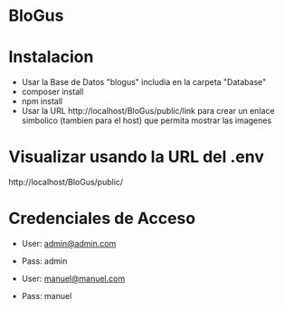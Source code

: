 # BloGus

# Instalacion
- Usar la Base de Datos "blogus" includia en la carpeta "Database"
- composer install
- npm install
- Usar la URL http://localhost/BloGus/public/link para crear un enlace simbolico (tambien para el host) que permita mostrar las imagenes

# Visualizar usando la URL del .env
http://localhost/BloGus/public/

# Credenciales de Acceso
- User: admin@admin.com
- Pass: admin

- User: manuel@manuel.com
- Pass: manuel
